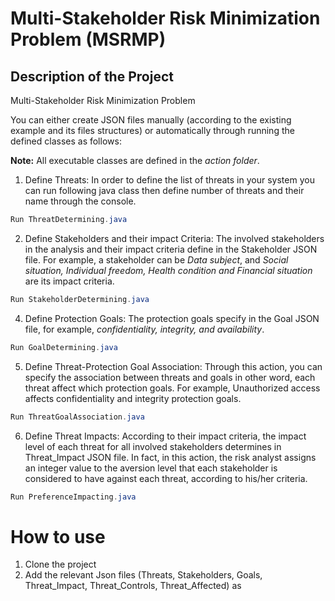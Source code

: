 # Multi-Stakeholder Risk Minimization Problem (MSRMP)

## Description of the Project
Multi-Stakeholder Risk Minimization Problem

You can either create JSON files manually (according to the existing example and its files structures) or automatically through running the defined classes as follows:

**Note:** All executable classes are defined in the *action folder*.

1. Define Threats: In order to define the list of threats in your system you can run following java class then define number of threats and their name through the console. 

```Java
Run ThreatDetermining.java 
```
2. Define Stakeholders and their impact Criteria: The involved stakeholders in the analysis and their impact criteria define in the Stakeholder JSON file. For example, a stakeholder can be *Data subject*, and *Social situation, Individual freedom, Health condition and Financial situation* are its impact criteria.
```Java
Run StakeholderDetermining.java 
```
4. Define Protection Goals: The protection goals specify in the Goal JSON file, for example, *confidentiality, integrity, and availability*.
```Java
Run GoalDetermining.java 
```
5. Define Threat-Protection Goal Association: Through this action, you can specify the association between threats and goals in other word, each threat affect which protection goals. For example, Unauthorized access affects confidentiality and integrity protection goals.
```Java
Run ThreatGoalAssociation.java 
```
6. Define Threat Impacts: According to their impact criteria, the impact level of each threat for all involved stakeholders determines in Threat_Impact JSON file. In fact, in this action, the risk analyst assigns an integer value to the aversion level that each stakeholder is considered to have against each threat, according to his/her criteria.
```Java
Run PreferenceImpacting.java 
```

# How to use
1. Clone the project
2. Add the relevant Json files (Threats, Stakeholders, Goals, Threat_Impact, Threat_Controls, Threat_Affected) as 
